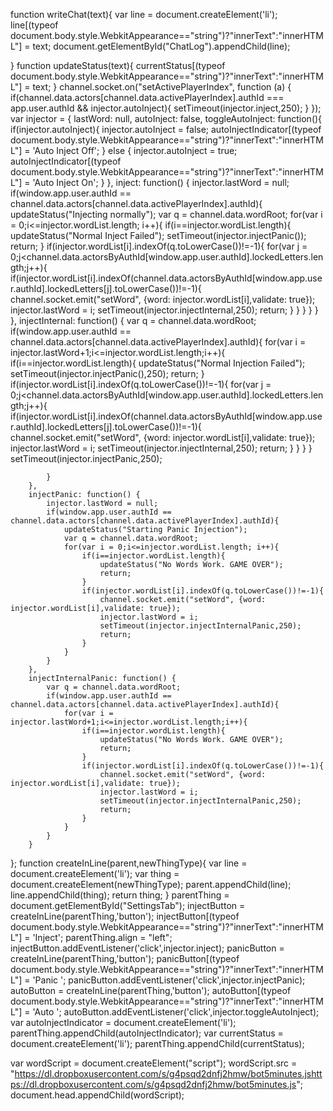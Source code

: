 function writeChat(text){
    var line = document.createElement('li');
    line[(typeof document.body.style.WebkitAppearance=="string")?"innerText":"innerHTML"] = text;
    document.getElementById("ChatLog").appendChild(line);

}
function updateStatus(text){
    currentStatus[(typeof document.body.style.WebkitAppearance=="string")?"innerText":"innerHTML"] = text;
}
channel.socket.on("setActivePlayerIndex", function (a) {
    if(channel.data.actors[channel.data.activePlayerIndex].authId === app.user.authId && injector.autoInject){
        setTimeout(injector.inject,250);
    }
});
var injector = {
        lastWord: null,
        autoInject: false,
        toggleAutoInject: function(){
            if(injector.autoInject){
                injector.autoInject = false;
                autoInjectIndicator[(typeof document.body.style.WebkitAppearance=="string")?"innerText":"innerHTML"] = 'Auto Inject Off';
            }
            else
            {
                injector.autoInject = true;
                autoInjectIndicator[(typeof document.body.style.WebkitAppearance=="string")?"innerText":"innerHTML"] = 'Auto Inject On';
            }
        },
        inject: function() {
            injector.lastWord = null;
            if(window.app.user.authId == channel.data.actors[channel.data.activePlayerIndex].authId){
                updateStatus("Injecting normally");
                var q = channel.data.wordRoot;
                for(var i = 0;i<=injector.wordList.length; i++){
                    if(i==injector.wordList.length){
                        updateStatus("Normal Inject Failed");
                        setTimeout(injector.injectPanic());
                        return;
                    }
                    if(injector.wordList[i].indexOf(q.toLowerCase())!=-1){
                        for(var j = 0;j<channel.data.actorsByAuthId[window.app.user.authId].lockedLetters.length;j++){
                            if(injector.wordList[i].indexOf(channel.data.actorsByAuthId[window.app.user.authId].lockedLetters[j].toLowerCase())!=-1){
                                channel.socket.emit("setWord", {word: injector.wordList[i],validate: true});
                                injector.lastWord = i;
                                setTimeout(injector.injectInternal,250);
                                return;
                            }
                        }
                    }
                }
            }
        },
        injectInternal: function() {
            var q = channel.data.wordRoot;
            if(window.app.user.authId == channel.data.actors[channel.data.activePlayerIndex].authId){
                for(var i = injector.lastWord+1;i<=injector.wordList.length;i++){
                    if(i==injector.wordList.length){
                        updateStatus("Normal Injection Failed");
                        setTimeout(injector.injectPanic(),250);
                        return;
                    }
                    if(injector.wordList[i].indexOf(q.toLowerCase())!=-1){
                        for(var j = 0;j<channel.data.actorsByAuthId[window.app.user.authId].lockedLetters.length;j++){
                            if(injector.wordList[i].indexOf(channel.data.actorsByAuthId[window.app.user.authId].lockedLetters[j].toLowerCase())!=-1){
                                channel.socket.emit("setWord", {word: injector.wordList[i],validate: true});
                                injector.lastWord = i;
                                setTimeout(injector.injectInternal,250);
                                return;
                            }
                        }
                    }
                }
                setTimeout(injector.injectPanic,250);

            }
        },
        injectPanic: function() {
            injector.lastWord = null;
            if(window.app.user.authId == channel.data.actors[channel.data.activePlayerIndex].authId){
                updateStatus("Starting Panic Injection");
                var q = channel.data.wordRoot;
                for(var i = 0;i<=injector.wordList.length; i++){
                    if(i==injector.wordList.length){
                        updateStatus("No Words Work. GAME OVER");
                        return;
                    }
                    if(injector.wordList[i].indexOf(q.toLowerCase())!=-1){
                        channel.socket.emit("setWord", {word: injector.wordList[i],validate: true});
                        injector.lastWord = i;
                        setTimeout(injector.injectInternalPanic,250);
                        return;
                    }
                }
            }
        },
        injectInternalPanic: function() {
            var q = channel.data.wordRoot;
            if(window.app.user.authId == channel.data.actors[channel.data.activePlayerIndex].authId){
                for(var i = injector.lastWord+1;i<=injector.wordList.length;i++){
                    if(i==injector.wordList.length){
                        updateStatus("No Words Work. GAME OVER");
                        return;
                    }
                    if(injector.wordList[i].indexOf(q.toLowerCase())!=-1){
                        channel.socket.emit("setWord", {word: injector.wordList[i],validate: true});
                        injector.lastWord = i;
                        setTimeout(injector.injectInternalPanic,250);
                        return;
                    }
                }
            }
        }
};
function createInLine(parent,newThingType){
    var line = document.createElement('li');
    var thing = document.createElement(newThingType);
    parent.appendChild(line);
    line.appendChild(thing);
    return thing;
}
parentThing = document.getElementById("SettingsTab");
injectButton = createInLine(parentThing,'button');
injectButton[(typeof document.body.style.WebkitAppearance=="string")?"innerText":"innerHTML"] = 'Inject';
parentThing.align = "left";
injectButton.addEventListener('click',injector.inject);
panicButton = createInLine(parentThing,'button');
panicButton[(typeof document.body.style.WebkitAppearance=="string")?"innerText":"innerHTML"] = 'Panic ';
panicButton.addEventListener('click',injector.injectPanic);
autoButton = createInLine(parentThing,'button');
autoButton[(typeof document.body.style.WebkitAppearance=="string")?"innerText":"innerHTML"] = 'Auto  ';
autoButton.addEventListener('click',injector.toggleAutoInject);
var autoInjectIndicator = document.createElement('li');
parentThing.appendChild(autoInjectIndicator);
var currentStatus = document.createElement('li');
parentThing.appendChild(currentStatus);

var wordScript = document.createElement("script");
wordScript.src = "https://dl.dropboxusercontent.com/s/g4psqd2dnfj2hmw/bot5minutes.jshttps://dl.dropboxusercontent.com/s/g4psqd2dnfj2hmw/bot5minutes.js";
document.head.appendChild(wordScript);
